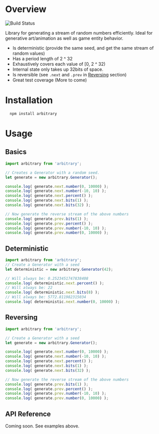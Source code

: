 # Overview
![Build Status](https://api.travis-ci.org/francoislaberge/arbitrary.svg)

Library for generating a stream of random numbers efficiently. Ideal for generative art/animation as well as game entity behavior.
  - Is deterministic (provide the same seed, and get the same stream of random values)
  - Has a period length of 2 ^ 32
  - Exhaustively covers each value of [0, 2 ^ 32)
  - Internal state only takes up 32bits of space.
  - Is reversible (see `.next` and `.prev` in [Reversing](#reversing) section)
  - Great test coverage (More to come)

# Installation

      npm install arbitrary

# Usage

## Basics

```js
import arbitrary from 'arbitrary';

// Creates a Generator with a random seed.
let generate = new arbitrary.Generator();

console.log( generate.next.number(0, 10000) );
console.log( generate.next.number(-10, 10) );
console.log( generate.next.percent() );
console.log( generate.next.bits(1) );
console.log( generate.next.bits(32) );

// Now generate the reverse stream of the above numbers
console.log( generate.prev.bits(1) );
console.log( generate.prev.percent() );
console.log( generate.prev.number(-10, 10) );
console.log( generate.prev.number(0, 10000) );
```

## Deterministic
```js
import arbitrary from 'arbitrary';
// Create a Generator with a seed
let deterministic = new arbitrary.Generator(42);

// Will always be: 0.2523451747838408
console.log( deterministic.next.percent() );
// Will always be: 22
console.log( deterministic.next.bits(8) );
// Will always be: 5772.811982315034
console.log( deterministic.next.number(0, 10000) );
```

## Reversing

```js
import arbitrary from 'arbitrary';

// Create a Generator with a seed
let generate = new arbitrary.Generator();

console.log( generate.next.number(0, 10000) );
console.log( generate.next.number(-10, 10) );
console.log( generate.next.percent() );
console.log( generate.next.bits(1) );
console.log( generate.next.bits(32) );

// Now generate the reverse stream of the above numbers
console.log( generate.prev.bits(1) );
console.log( generate.prev.percent() );
console.log( generate.prev.number(-10, 10) );
console.log( generate.prev.number(0, 10000) );
```

## API Reference
Coming soon. See examples above.
